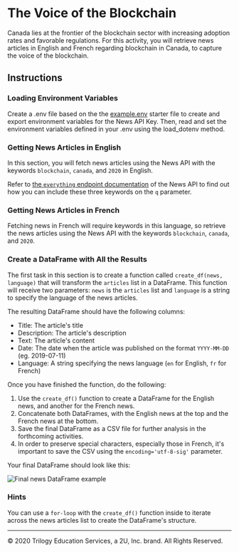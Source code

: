 # The Voice of the Blockchain

Canada lies at the frontier of the blockchain sector with increasing adoption rates and favorable regulations. For this activity, you will retrieve news articles in English and French regarding blockchain in Canada, to capture the voice of the blockchain.

## Instructions

### Loading Environment Variables

Create a .env file based on the the [example.env](Unsolved/example.env) starter file to create and export environment variables for the News API Key. Then, read and set the environment variables defined in your .env using the load_dotenv method.

### Getting News Articles in English

In this section, you will fetch news articles using the News API with the keywords `blockchain`, `canada`, and `2020` in English.

Refer to [the `everything` endpoint documentation](https://newsapi.org/docs/endpoints/everything) of the News API to find out how you can include these three keywords on the `q` parameter.

### Getting News Articles in French

Fetching news in French will require keywords in this language, so retrieve the news articles using the News API with the keywords `blockchain`, `canada`, and `2020`.

### Create a DataFrame with All the Results

The first task in this section is to create a function called `create_df(news, language)` that will transform the `articles` list in a DataFrame. This function will receive two parameters: `news` is the `articles` list and `language` is a string to specify the language of the news articles.

The resulting DataFrame should have the following columns:

* Title: The article's title
* Description: The article's description
* Text: The article's content
* Date: The date when the article was published on the format `YYYY-MM-DD` (eg. 2019-07-11)
* Language: A string specifying the news language (`en` for English, `fr` for French)

Once you have finished the function, do the following:

1. Use the `create_df()` function to create a DataFrame for the English news, and another for the French news.
2. Concatenate both DataFrames, with the English news at the top and the French news at the bottom.
3. Save the final DataFrame as a CSV file for further analysis in the forthcoming activities.
4. In order to preserve special characters, especially those in French, it's important to save the CSV using the `encoding='utf-8-sig'` parameter.

Your final DataFrame should look like this:

![Final news DataFrame example](Images/blockchain_news_df.png)

### Hints

You can use a `for-loop` with the `create_df()` function inside to iterate across the news articles list to create the DataFrame's structure.

---

© 2020 Trilogy Education Services, a 2U, Inc. brand. All Rights Reserved.
